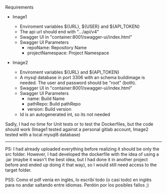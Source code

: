 Requirements
- Image1
  - Enviroment variables ${URL}, ${USER} and ${API_TOKEN}
  - The api url should end with ".../api/v4"
  - Swagger UI in "container:8001/swagger-ui/index.html"
  - Swagger UI Parameters
    - repoName: Repository Name
    - projectNamespace: Project Namespace

- Image2
  - Enviroment variables ${URL} and ${API_TOKEN}
  - A mysql database in port 3306 with an schema buildimage is needed. The user and password should be "root" (both).
  - Swagger UI in "container:8001/swagger-ui/index.html"
  - Swagger UI Parameters
    - name: Build Name
    - pathRepo: Build pathRepo
    - version: Build version
  - Id is an autogenerated int, so its not needed


Sadly, I had no time for Unit tests or to test the Dockerfiles, but the code should work (Image1 tested against a personal gitlab account, Image2 tested with a local mysql8 database)

---
PS: I had already uploaded everything before realizing it should be only the src folder. However, I had developed the dockerfile with the idea of using a .jar (maybe it wasn't the best idea, but I had done it in another project before and ended up doing it that way), so I would still need access to the target folder.

PSS: Como el pdf venía en inglés, lo escribí todo (o casi todo) en inglés para no andar saltando entre idiomas. Perdón por los posibles fallos ;)
